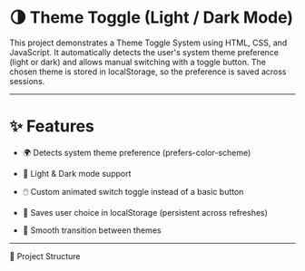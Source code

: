 # 🌗 Theme Toggle (Light / Dark Mode)

This project demonstrates a Theme Toggle System using HTML, CSS, and JavaScript.
It automatically detects the user's system theme preference (light or dark) and allows manual switching with a toggle button.
The chosen theme is stored in localStorage, so the preference is saved across sessions.

---

# ✨ Features

- 🌍 Detects system theme preference (prefers-color-scheme)

- 🎨 Light & Dark mode support

- 🖱️ Custom animated switch toggle instead of a basic button

- 💾 Saves user choice in localStorage (persistent across refreshes)

- 🔄 Smooth transition between themes

---

📂 Project Structure
